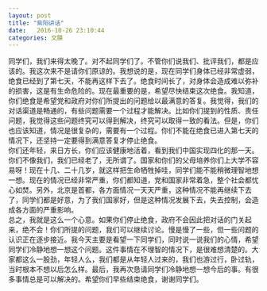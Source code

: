 ```yaml
---
layout: post
title: "紫阳讲话"
date:   2016-10-26 23:10:44
categories: 文膜
---
```


同学们，我们来得太晚了。对不起同学们了。不管你们说我们、批评我们，都是应该的。我这次来不是请你们原谅的。我想说的是，现在同学们身体已经非常虚弱，绝食已经到了第七天，不能再这样下去了。绝食时间长了，对身体会造成难以弥补的损害，这是有生命危险的。现在最重要的是，希望尽快结束这次绝食。我知道，你们绝食是希望党和政府对你们所提出的问题给以最满意的答复。我觉得，我们的对话渠道是畅通的，有些问题需要一个过程才能解决。比如你们提到的性质、责任问题，我觉得这些问题终究可以得到解决，终究可以取得一致的看法。但是，你们也应该知道，情况是很复杂的，需要有一个过程。你们不能在绝食已进入第七天的情况下，还坚持一定要得到满意答复才停止绝食。<br/>
你们还年轻，来日方长，你们应该健康地活着，看到我们中国实现四化的那一天。你们不像我们，我们已经老了，无所谓了。国家和你们的父母培养你们上大学不容易呀！现在十几、二十几岁，就这样把生命牺牲掉哇，同学们能不能稍微理智地想一想。现在的情况已经非常严重，你们都知道，党和国家非常着急，整个社会都忧心如焚。另外，北京是首都，各方面情况一天天严重，这种情况不能再继续下去了，同学们都是好意，为了我们国家好，但是这种情况发展下去，失去控制，会造成各方面的严重影响。<br/>
总之，我就是这么一个心意。如果你们停止绝食，政府不会因此把对话的门关起来，绝不会！你们所提的问题，我们可以继续讨论。慢是慢了一些，但一些问题的认识正在逐步接近。我今天主要是看望一下同学们，同时说一说我们的心情，希望同学们冷静地想一想这个问题。这件事情在不理智的情况下，是很难想清楚的。大家都这么一股劲，年轻人么，我们都是从年轻人过来的，我们也游过行，卧过轨，当时根本不想以后怎么样。最后，我再次恳请同学们冷静地想一想今后的事。有很多事情总是可以解决的。希望你们早些结束绝食，谢谢同学们。<br/>
